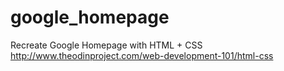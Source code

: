 # google_homepage
Recreate Google Homepage with HTML + CSS
http://www.theodinproject.com/web-development-101/html-css
